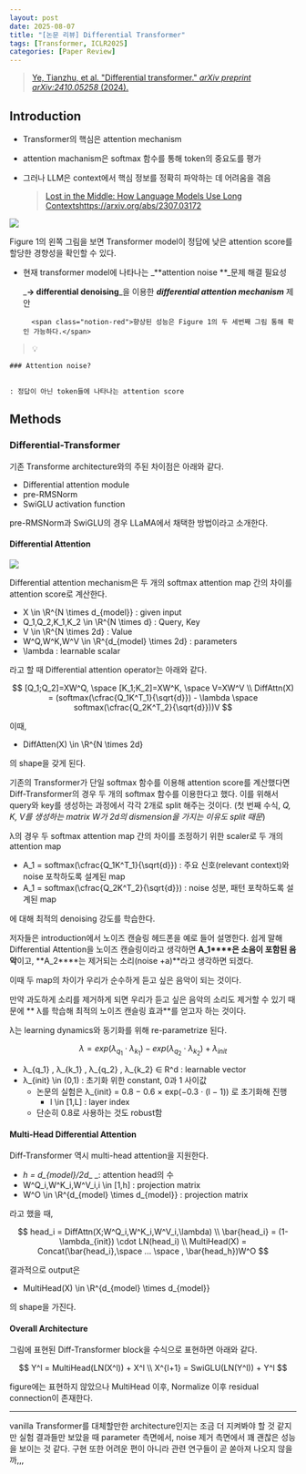 ```yaml
---
layout: post
date: 2025-08-07
title: "[논문 리뷰] Differential Transformer"
tags: [Transformer, ICLR2025]
categories: [Paper Review]
---
```


> [Ye, Tianzhu, et al. "Differential transformer." ](https://arxiv.org/abs/2410.05258)[_arXiv preprint arXiv:2410.05258_](https://arxiv.org/abs/2410.05258)[ (2024).](https://arxiv.org/abs/2410.05258)



## Introduction

- Transformer의 핵심은 attention mechanism
- attention machanism은 softmax 함수를 통해 token의 중요도를 평가
- 그러나 LLM은 context에서 핵심 정보를 정확히 파악하는 데 어려움을 겪음

	> [Lost in the Middle: How Language Models Use Long Contextshttps://arxiv.org/abs/2307.03172](https://arxiv.org/abs/2307.03172)


![](https://prod-files-secure.s3.us-west-2.amazonaws.com/542b861c-36a8-4051-84e5-8804b6728dba/9083ea56-691a-4752-ae26-47f403431ac8/image.png?X-Amz-Algorithm=AWS4-HMAC-SHA256&X-Amz-Content-Sha256=UNSIGNED-PAYLOAD&X-Amz-Credential=ASIAZI2LB466VYEHNGTM%2F20250919%2Fus-west-2%2Fs3%2Faws4_request&X-Amz-Date=20250919T110106Z&X-Amz-Expires=3600&X-Amz-Security-Token=IQoJb3JpZ2luX2VjEFsaCXVzLXdlc3QtMiJGMEQCIAHDIIj%2BEKmN15DRn8QRnaZREpKVMr0Ikw9z0iMGFGqbAiAcVKIPTawwTQTBPfvpNYSCfZ7TMU1VMqMeeI%2F7xcV37CqIBAjU%2F%2F%2F%2F%2F%2F%2F%2F%2F%2F8BEAAaDDYzNzQyMzE4MzgwNSIM1O4tMBM3FEyK0GJkKtwD7aF1pO8DDA%2FT7z9WYPoqgktKORajfgxNm3uclPmragWHvkeW75ErJ5do4YpJUiSOI5Xi9JxW5Q9bPtYEcxC%2By6TOOCWow25VWo1t0z6JeszDfwmZwQxggomT9gNgs8JRuqSVKskF4M1vyFhrQehUejDH8uT%2BiohS4ta8ZTFtVWgshvJNcN41ou1tX29RK6eKNKVPlCjwv5RNDKqJ%2Fy%2BrAlVmQb1FHDTNPUIwcqJY67YeJYagSVyqCAQ6fDOBFjj29xun%2Fo5QrCPdeauRRr5nByJNNu607%2Fh2%2BkOR9eipKXCDRXaw42qtubUOr50fY3R55XI9iz5SU%2FePcB3WLEV0HCS8Y8oz4oCkpp9l1OubWg03XgYFwaDgosorOLSCYdSlCIy2mtD0L%2FwLlmM5iLuWz%2BlB8p5cJQLJrEjchhMII3V3q2lqgQ68uqFlUpSG0aQ7ACo7KeBOSXSkcyxEjLa7em1rXX0A716EzSp0JS%2BeF3Zx2SJLBLERTWlyPaAmDypyzRCzkHekPlwEpufcVjpqICsAo0VqA48c64T%2F%2FyzDSkGGAWrc6VXwcqH1BsJKJtH884iN5a4Cp7u0IMC7cBQ0FL4LUgIK4dKZsHHZOp1imOEMYVwltPoQt%2BsGl9Qw3%2Ba0xgY6pgGEiGLz%2BACeKcq65Ggr53yy6g0gWjmekYiGUgu2nT%2BEaNL6yjwoyIr9slym6Aq0g9oaIi5M9r5eq3IP8nOMchL9TilKMXJQ6RUJMK%2FP3ohYiY7GRYnVD4KuLt3iCDm9i%2B%2FxtA1QK73IBAh0QvY5jjANR7DrnMLHAWtFiRZKvkeVl55I2a%2B2MCBS668h21HgwTSLizQlKyLSM58FtqEcF%2BDjU3a%2B%2BROA&X-Amz-Signature=482b91d8e4f03a43c9b0aa31fa65090414cb42c0a093ee074193162374564104&X-Amz-SignedHeaders=host&x-amz-checksum-mode=ENABLED&x-id=GetObject)


Figure 1의 왼쪽 그림을 보면 Transformer model이 정답에 낮은 attention score를 할당한 경향성을 확인할 수 있다.

- 현재 transformer model에 나타나는 _**attention noise **_문제 해결 필요성

	_**→ differential denoising**_을 이용한 _**differential attention mechanism**_ 제안


		<span class="notion-red">향상된 성능은 Figure 1의 두 세번째 그림 통해 확인 가능하다.</span>


> 💡 


	### Attention noise?


	: 정답이 아닌 token들에 나타나는 attention score



## Methods



### Differential-Transformer


기존 Transforme architecture와의 주된 차이점은 아래와 같다.

- Differential attention module
- pre-RMSNorm
- SwiGLU activation function

pre-RMSNorm과 SwiGLU의 경우 LLaMA에서 채택한 방법이라고 소개한다.



#### Differential Attention


![](https://prod-files-secure.s3.us-west-2.amazonaws.com/542b861c-36a8-4051-84e5-8804b6728dba/116d70b2-1963-4810-9167-f4c7d8a06e8f/image.png?X-Amz-Algorithm=AWS4-HMAC-SHA256&X-Amz-Content-Sha256=UNSIGNED-PAYLOAD&X-Amz-Credential=ASIAZI2LB466VYEHNGTM%2F20250919%2Fus-west-2%2Fs3%2Faws4_request&X-Amz-Date=20250919T110106Z&X-Amz-Expires=3600&X-Amz-Security-Token=IQoJb3JpZ2luX2VjEFsaCXVzLXdlc3QtMiJGMEQCIAHDIIj%2BEKmN15DRn8QRnaZREpKVMr0Ikw9z0iMGFGqbAiAcVKIPTawwTQTBPfvpNYSCfZ7TMU1VMqMeeI%2F7xcV37CqIBAjU%2F%2F%2F%2F%2F%2F%2F%2F%2F%2F8BEAAaDDYzNzQyMzE4MzgwNSIM1O4tMBM3FEyK0GJkKtwD7aF1pO8DDA%2FT7z9WYPoqgktKORajfgxNm3uclPmragWHvkeW75ErJ5do4YpJUiSOI5Xi9JxW5Q9bPtYEcxC%2By6TOOCWow25VWo1t0z6JeszDfwmZwQxggomT9gNgs8JRuqSVKskF4M1vyFhrQehUejDH8uT%2BiohS4ta8ZTFtVWgshvJNcN41ou1tX29RK6eKNKVPlCjwv5RNDKqJ%2Fy%2BrAlVmQb1FHDTNPUIwcqJY67YeJYagSVyqCAQ6fDOBFjj29xun%2Fo5QrCPdeauRRr5nByJNNu607%2Fh2%2BkOR9eipKXCDRXaw42qtubUOr50fY3R55XI9iz5SU%2FePcB3WLEV0HCS8Y8oz4oCkpp9l1OubWg03XgYFwaDgosorOLSCYdSlCIy2mtD0L%2FwLlmM5iLuWz%2BlB8p5cJQLJrEjchhMII3V3q2lqgQ68uqFlUpSG0aQ7ACo7KeBOSXSkcyxEjLa7em1rXX0A716EzSp0JS%2BeF3Zx2SJLBLERTWlyPaAmDypyzRCzkHekPlwEpufcVjpqICsAo0VqA48c64T%2F%2FyzDSkGGAWrc6VXwcqH1BsJKJtH884iN5a4Cp7u0IMC7cBQ0FL4LUgIK4dKZsHHZOp1imOEMYVwltPoQt%2BsGl9Qw3%2Ba0xgY6pgGEiGLz%2BACeKcq65Ggr53yy6g0gWjmekYiGUgu2nT%2BEaNL6yjwoyIr9slym6Aq0g9oaIi5M9r5eq3IP8nOMchL9TilKMXJQ6RUJMK%2FP3ohYiY7GRYnVD4KuLt3iCDm9i%2B%2FxtA1QK73IBAh0QvY5jjANR7DrnMLHAWtFiRZKvkeVl55I2a%2B2MCBS668h21HgwTSLizQlKyLSM58FtqEcF%2BDjU3a%2B%2BROA&X-Amz-Signature=b005c8e6f5e1387fb0547264176776ed01ec69b5de54707b69611ef06f124622&X-Amz-SignedHeaders=host&x-amz-checksum-mode=ENABLED&x-id=GetObject)


Differential attention mechanism은 두 개의 softmax attention map 간의 차이를 attention score로 계산한다.

- X \in \R^{N \times d\_{model}} : given input
- Q\_1,Q\_2,K\_1,K\_2 \in \R^{N \times d} : Query, Key
- V \in \R^{N \times 2d} : Value
- W^Q,W^K,W^V \in \R^{d\_{model} \times 2d} : parameters
- \lambda : learnable scalar

라고 할 때 Differential attention operator는 아래와 같다.


$$
[Q_1;Q_2]=XW^Q, \space [K_1;K_2]=XW^K, \space V=XW^V \\
DiffAttn(X) = (softmax(\cfrac{Q_1K^T_1}{\sqrt{d}}) - \lambda \space softmax(\cfrac{Q_2K^T_2}{\sqrt{d}}))V
$$


이때,

- DiffAtten(X) \in \R^{N \times 2d}

의 shape을 갖게 된다.


기존의 Transformer가 단일 softmax 함수를 이용해 attention score를 계산했다면 Diff-Transformer의 경우 두 개의 softmax 함수를 이용한다고 했다. 이를 위해서 query와 key를 생성하는 과정에서 각각 2개로 split 해주는 것이다. <span class="notion-red">(첫 번째 수식, </span><span class="notion-red">_Q, K, V를 생성하는 matrix W가 2d의 dismension을 가지는 이유도 split 때문_</span><span class="notion-red">)</span>


 λ의 경우 두 softmax attention map 간의 차이를 조정하기 위한 scaler로 두 개의 attention map

- A\_1 = softmax(\cfrac{Q\_1K^T\_1}{\sqrt{d}}) : 주요 신호(relevant context)와 noise 포착하도록 설계된 map
- A\_1 = softmax(\cfrac{Q\_2K^T\_2}{\sqrt{d}}) : noise 성분, 패턴 포착하도록 설계된 map 

에 대해 최적의 denoising 강도를 학습한다.


저자들은 introduction에서 노이즈 캔슬링 헤드폰을 예로 들어 설명한다. 쉽게 말해 Differential Attention을 노이즈 캔슬링이라고 생각하면 **A\_1****은 소음이 포함된 음악**이고, **A\_2****는 제거되는 소리(noise +a)**라고 생각하면 되겠다. 


이때 두 map의 차이가 우리가 순수하게 듣고 싶은 음악이 되는 것이다. 


만약 과도하게 소리를 제거하게 되면 우리가 듣고 싶은 음악의 소리도 제거할 수 있기 때문에 ** λ를 학습해 최적의 노이즈 캔슬링 효과**를 얻고자 하는 것이다.


λ는 learning dynamics와 동기화를 위해 re-parametrize 된다.


$$
\lambda = exp(\lambda_{q_1} \cdot \lambda_{k_1}) - exp(\lambda_{q_2} \cdot \lambda_{k_2}) + \lambda_{init}
$$

- λ\_{q\_1} , λ\_{k\_1} , λ\_{q\_2} , λ\_{k\_2} ∈ R^d : learnable vector
- λ\_{init} \in (0,1) : 초기화 위한 constant, 0과 1 사이값
	- 논문의 실험은 λ\_{init} = 0.8 − 0.6 × exp(−0.3 · (l − 1)) 로 초기화해 진행
		- l \in [1,L] : layer index
	- 단순히 0.8로 사용하는 것도 robust함


#### **Multi-Head Differential Attention**


Diff-Transformer 역시 multi-head attention을 지원한다.

- _h = d\_{model}/2d__ _: attention head의 수
- W^Q\_i,W^K\_i,W^V\_i,i \in [1,h] : projection matrix
- W^O \in \R^{d\_{model} \times d\_{model}} : projection matrix

라고 했을 때,


$$
head_i = DiffAttn(X;W^Q_i,W^K_i,W^V_i,\lambda) \\
\bar{head_i} = (1-\lambda_{init}) \cdot LN(head_i) \\
MultiHead(X) = Concat(\bar{head_i},\space ... \space , \bar{head_h})W^O
$$


결과적으로 output은

- MultiHead(X) \in \R^{d\_{model} \times d\_{model}}

의 shape을 가진다.



#### Overall Architecture


그림에 표현된 Diff-Transformer block을 수식으로 표현하면 아래와 같다.


$$
Y^l = MultiHead(LN(X^l)) + X^l \\
X^{l+1} = SwiGLU(LN(Y^l)) + Y^l
$$


figure에는 표현하지 않았으나 MultiHead 이후, Normalize 이후 residual connection이 존재한다.


---


vanilla Transformer를 대체할만한 architecture인지는 조금 더 지켜봐야 할 것 같지만 실험 결과들만 보았을 때 parameter 측면에서, noise 제거 측면에서 꽤 괜찮은 성능을 보이는 것 같다. 구현 또한 어려운 편이 아니라 관련 연구들이 곧 쏟아져 나오지 않을까,,,

